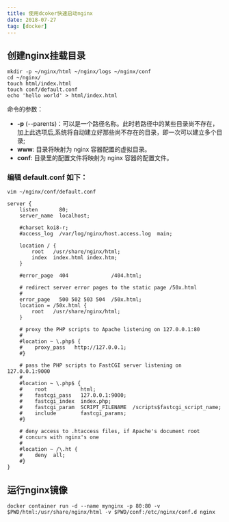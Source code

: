```yaml
---
title: 使用dcoker快速启动nginx
date: 2018-07-27
tag: [docker]
---
```


## 创建nginx挂载目录

```
mkdir -p ~/nginx/html ~/nginx/logs ~/nginx/conf
cd ~/nginx/
touch html/index.html
touch conf/default.conf
echo 'hello world' > html/index.html
```

命令的参数：

- **-p** (--parents)：可以是一个路径名称。此时若路径中的某些目录尚不存在，加上此选项后,系统将自动建立好那些尚不存在的目录，即一次可以建立多个目录;
- **www**: 目录将映射为 nginx 容器配置的虚拟目录。
- **conf**: 目录里的配置文件将映射为 nginx 容器的配置文件。

<!--more-->

### 编辑 default.conf 如下：

```
vim ~/nginx/conf/default.conf
```

```
server {
    listen       80;
    server_name  localhost;

    #charset koi8-r;
    #access_log  /var/log/nginx/host.access.log  main;

    location / {
        root   /usr/share/nginx/html;
        index  index.html index.htm;
    }

    #error_page  404              /404.html;

    # redirect server error pages to the static page /50x.html
    #
    error_page   500 502 503 504  /50x.html;
    location = /50x.html {
        root   /usr/share/nginx/html;
    }

    # proxy the PHP scripts to Apache listening on 127.0.0.1:80
    #
    #location ~ \.php$ {
    #    proxy_pass   http://127.0.0.1;
    #}

    # pass the PHP scripts to FastCGI server listening on 127.0.0.1:9000
    #
    #location ~ \.php$ {
    #    root           html;
    #    fastcgi_pass   127.0.0.1:9000;
    #    fastcgi_index  index.php;
    #    fastcgi_param  SCRIPT_FILENAME  /scripts$fastcgi_script_name;
    #    include        fastcgi_params;
    #}

    # deny access to .htaccess files, if Apache's document root
    # concurs with nginx's one
    #
    #location ~ /\.ht {
    #    deny  all;
    #}
}
```



## 运行nginx镜像

```
docker container run -d --name mynginx -p 80:80 -v $PWD/html:/usr/share/nginx/html -v $PWD/conf:/etc/nginx/conf.d nginx
```

